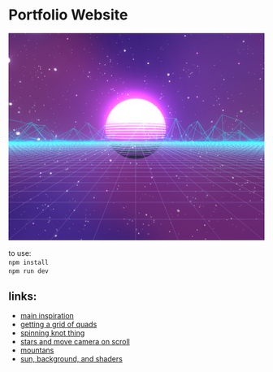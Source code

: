 # Portfolio Website

![website preview](assets/2023-07-09_16-16.png)

to use:  
`npm install`  
`npm run dev`  

## links:
* [main inspiration](https://atelier.net/virtual-economy/)
* [getting a grid of quads](https://discourse.threejs.org/t/wireframe-of-quads/17924)
* [spinning knot thing](https://codepen.io/tr13ze/pen/pbjWwg?editors=0110)
* [stars and move camera on scroll](https://github.com/fireship-io/threejs-scroll-animation-demo/blob/main/main.js)
* [mountans](https://observablehq.com/@sw1227/mountain-terrain-3d)
* [sun, background, and shaders](https://betterprogramming.pub/synthwave-scene-my-coolest-three-js-project-yet-6359c38dfd08)
